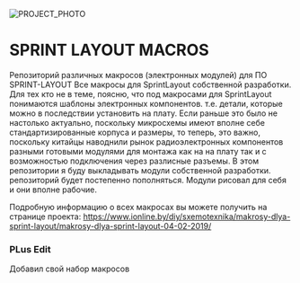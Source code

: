 ![PROJECT_PHOTO](https://www.ionline.by/promo/logo/git-logo.png)
# SPRINT LAYOUT MACROS
Репозиторий различных макросов (электронных модулей) для ПО SPRINT-LAYOUT
Все макросы для SprintLayout собственной разработки.
Для тех кто не в теме, поясню, что под макросами для SprintLayout понимаются шаблоны электронных компонентов. т.е. детали, которые можно в последствии установить на плату.
Если раньше это было не настолько актуально, поскольку микросхемы имеют вполне себе стандартизированные корпуса и размеры, то теперь, это важно, поскольку китайцы наводнили рынок радиоэлектронных компонентов разными готовыми модулями для монтажа как на на плату так и с возможностью подключения через разлисные разъемы.
В этом репозитории я буду выкладывать модули собственной разработки. репозиторий будет постепенно пополняться. Модули рисовал для себя и они вполне рабочие.

Подробную информацию о всех макросах вы можете получить на странице проекта: https://www.ionline.by/diy/sxemotexnika/makrosy-dlya-sprint-layout/makrosy-dlya-sprint-layout-04-02-2019/


### PLus Edit

Добавил свой набор макросов
